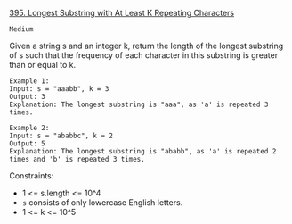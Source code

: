 [395. Longest Substring with At Least K Repeating Characters](https://leetcode.com/problems/longest-substring-with-at-least-k-repeating-characters/)

`Medium`

Given a string s and an integer k, return the length of the longest substring of s such that the frequency of each character in this substring is greater than or equal to k.

```
Example 1:
Input: s = "aaabb", k = 3
Output: 3
Explanation: The longest substring is "aaa", as 'a' is repeated 3 times.

Example 2:
Input: s = "ababbc", k = 2
Output: 5
Explanation: The longest substring is "ababb", as 'a' is repeated 2 times and 'b' is repeated 3 times.
```

Constraints:

- 1 <= s.length <= 10^4
- `s` consists of only lowercase English letters.
- 1 <= k <= 10^5
